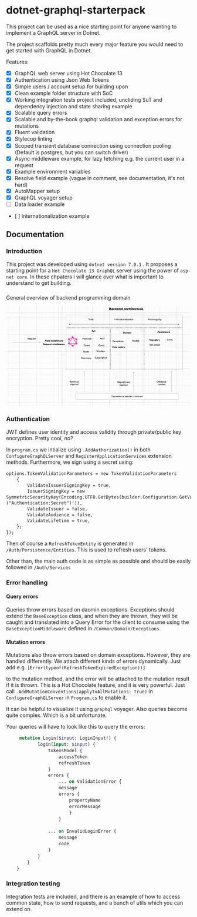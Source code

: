 # dotnet-graphql-starterpack

This project can be used as a nice starting point for anyone wanting to implement a GraphQL server in Dotnet.

The project scaffolds pretty much every major feature you would need to get started with GraphQL in Dotnet.

Features:

- [x] GraphQL web server using Hot Chocolate 13
- [x] Authentication using Json Web Tokens
- [x] Simple users / account setup for building upon
- [x] Clean example folder structure with SoC
- [x] Working integration tests project included, uncliding SuT and dependency injection and state sharing example
- [x] Scalable query errors
- [x] Scalable and by-the-book graphql validation and exception errors for mutations
- [x] Fluent validation
- [x] Stylecop linting
- [x] Scoped transient database connection using connection pooling (Default is postgres, but you can switch driver)
- [x] Async middleware example, for lazy fetching e.g. the current user in a request
- [x] Example environment variables
- [x] Resolve field example (vague in comment, see documentation, it's not hard)
- [x] AutoMapper setup
- [x] GraphQL voyager setup
- [ ] Data loader example
- [ ] Internationalization example

## Documentation

### Introduction

This project was developed using `dotnet version 7.0.1` .
It proposes a starting point for a `Hot Chocolate 13 GraphQL` server using the power of `asp-net core`.
In these chpaters i will glance over what is important to understand to get building.

###

General overview of backend programming domain

![alt text](https://github.com/joachimbulow/dotnet-graphql-starterpack/blob/master/domain.png?raw=true)

### Authentication

JWT defines user identity and access validity through private/public key encryption.
Pretty cool, no?

In `program.cs` we intialize using `.AddAuthorization()` in both `ConfigureGraphQLServer` and `RegisterApplicationServices` extension methods.
Furthermore, we sign using a secret using:

    options.TokenValidationParameters = new TokenValidationParameters
        {
            ValidateIssuerSigningKey = true,
            IssuerSigningKey = new SymmetricSecurityKey(Encoding.UTF8.GetBytes(builder.Configuration.GetValue<string>("Authentication:Secret")!)),
            ValidateIssuer = false,
            ValidateAudience = false,
            ValidateLifetime = true,
        };
    });

Then of course a `RefreshTokenEntity` is generated in `/Auth/Persistence/Entities`. This is used to refresh users' tokens.

Other than, the main auth code is as simple as possible and should be easily followed in `/Auth/Services`

### Error handling

#### Query errors

Queries throw errors based on daomin exceptions.
Exceptions should extend the `BaseException` class, and when they are thrown, they will be caught and translated
into a Query Error for the client to consume using the `BaseExceptionMiddleware` defined in `/Common/Domain/Exceptions`.

#### Mutation errors

Mutations also throw errors based on domain exceptions.
However, they are handled differently.
We attach different kinds of errors dynamically. Just add e.g.
`[Error(typeof(RefreshTokenExpiredException))]`

to the mutation method, and the error will be attached to the mutation result if it is thrown.
This is a Hot Chocolate feature, and it is very powerful. Just call `.AddMutationConventions(applyToAllMutations: true)`
in `ConfigureGraphQLServer` in `Program.cs` to enable it.

It can be helpful to visualize it using `graphql` voyager.
Also queries become quite complex. Which is a bit unfortunate.

Your queries will have to look like this to query the errors:

```graphql
     mutation Login($input: LoginInput!) {
            login(input: $input) {
                tokensModel {
                    accessToken
                    refreshToken
                }
                errors {
    				... on ValidationError {
    				message
    				errors {
    					propertyName
    					errorMessage
    				    }
                    }

    			... on InvalidLoginError {
    				message
    				code
                }
            }
        }
    }
```

### Integration testing

Integration tests are included, and there is an example of how to access common state,
how to send requests, and a bunch of utils which you can extend on.
